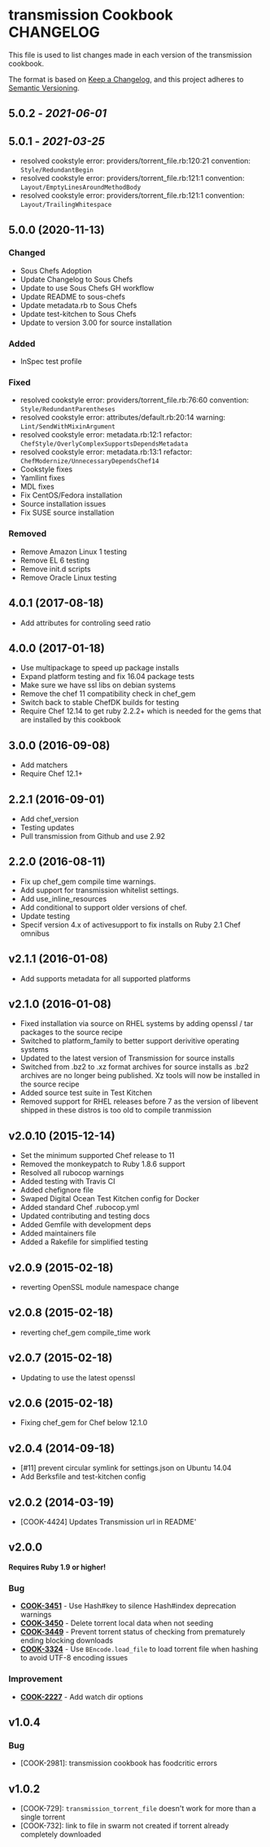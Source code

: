 # transmission Cookbook CHANGELOG

This file is used to list changes made in each version of the transmission cookbook.

The format is based on [Keep a Changelog](https://keepachangelog.com/en/1.0.0/),
and this project adheres to [Semantic Versioning](https://semver.org/spec/v2.0.0.html).

## 5.0.2 - *2021-06-01*

## 5.0.1 - *2021-03-25*

- resolved cookstyle error: providers/torrent_file.rb:120:21 convention: `Style/RedundantBegin`
- resolved cookstyle error: providers/torrent_file.rb:121:1 convention: `Layout/EmptyLinesAroundMethodBody`
- resolved cookstyle error: providers/torrent_file.rb:121:1 convention: `Layout/TrailingWhitespace`

## 5.0.0 (2020-11-13)

### Changed

- Sous Chefs Adoption
- Update Changelog to Sous Chefs
- Update to use Sous Chefs GH workflow
- Update README to sous-chefs
- Update metadata.rb to Sous Chefs
- Update test-kitchen to Sous Chefs
- Update to version 3.00 for source installation

### Added

- InSpec test profile

### Fixed

- resolved cookstyle error: providers/torrent_file.rb:76:60 convention: `Style/RedundantParentheses`
- resolved cookstyle error: attributes/default.rb:20:14 warning: `Lint/SendWithMixinArgument`
- resolved cookstyle error: metadata.rb:12:1 refactor: `ChefStyle/OverlyComplexSupportsDependsMetadata`
- resolved cookstyle error: metadata.rb:13:1 refactor: `ChefModernize/UnnecessaryDependsChef14`
- Cookstyle fixes
- Yamllint fixes
- MDL fixes
- Fix CentOS/Fedora installation
- Source installation issues
- Fix SUSE source installation

### Removed

- Remove Amazon Linux 1 testing
- Remove EL 6 testing
- Remove init.d scripts
- Remove Oracle Linux testing

## 4.0.1 (2017-08-18)

- Add attributes for controling seed ratio

## 4.0.0 (2017-01-18)

- Use multipackage to speed up package installs
- Expand platform testing and fix 16.04 package tests
- Make sure we have ssl libs on debian systems
- Remove the chef 11 compatibility check in chef_gem
- Switch back to stable ChefDK builds for testing
- Require Chef 12.14 to get ruby 2.2.2+ which is needed for the gems that are installed by this cookbook

## 3.0.0 (2016-09-08)

- Add matchers
- Require Chef 12.1+

## 2.2.1 (2016-09-01)

- Add chef_version
- Testing updates
- Pull transmission from Github and use 2.92

## 2.2.0 (2016-08-11)

- Fix up chef_gem compile time warnings.
- Add support for transmission whitelist settings.
- Add use_inline_resources
- Add conditional to support older versions of chef.
- Update testing
- Specif version 4.x of activesupport to fix installs on Ruby 2.1 Chef omnibus

## v2.1.1 (2016-01-08)

- Add supports metadata for all supported platforms

## v2.1.0 (2016-01-08)

- Fixed installation via source on RHEL systems by adding openssl / tar packages to the source recipe
- Switched to platform_family to better support derivitive operating systems
- Updated to the latest version of Transmission for source installs
- Switched from .bz2 to .xz format archives for source installs as .bz2 archives are no longer being published. Xz tools will now be installed in the source recipe
- Added source test suite in Test Kitchen
- Removed support for RHEL releases before 7 as the version of libevent shipped in these distros is too old to compile tranmission

## v2.0.10 (2015-12-14)

- Set the minimum supported Chef release to 11
- Removed the monkeypatch to Ruby 1.8.6 support
- Resolved all rubocop warnings
- Added testing with Travis CI
- Added chefignore file
- Swaped Digital Ocean Test Kitchen config for Docker
- Added standard Chef .rubocop.yml
- Updated contributing and testing docs
- Added Gemfile with development deps
- Added maintainers file
- Added a Rakefile for simplified testing

## v2.0.9 (2015-02-18)

- reverting OpenSSL module namespace change

## v2.0.8 (2015-02-18)

- reverting chef_gem compile_time work

## v2.0.7 (2015-02-18)

- Updating to use the latest openssl

## v2.0.6 (2015-02-18)

- Fixing chef_gem for Chef below 12.1.0

## v2.0.4 (2014-09-18)

- [#11] prevent circular symlink for settings.json on Ubuntu 14.04
- Add Berksfile and test-kitchen config

## v2.0.2 (2014-03-19)

- [COOK-4424] Updates Transmission url in README'

## v2.0.0

**Requires Ruby 1.9 or higher!**

### Bug

- **[COOK-3451](https://tickets.chef.io/browse/COOK-3451)** - Use Hash#key to silence Hash#index deprecation warnings
- **[COOK-3450](https://tickets.chef.io/browse/COOK-3450)** - Delete torrent local data when not seeding
- **[COOK-3449](https://tickets.chef.io/browse/COOK-3449)** - Prevent torrent status of checking from prematurely ending blocking downloads
- **[COOK-3324](https://tickets.chef.io/browse/COOK-3324)** - Use `BEncode.load_file` to load torrent file when hashing to avoid UTF-8 encoding issues

### Improvement

- **[COOK-2227](https://tickets.chef.io/browse/COOK-2227)** - Add watch dir options

## v1.0.4

### Bug

- [COOK-2981]: transmission cookbook has foodcritic errors

## v1.0.2

- [COOK-729]: `transmission_torrent_file` doesn't work for more than a single torrent
- [COOK-732]: link to file in swarm not created if torrent already completely downloaded
